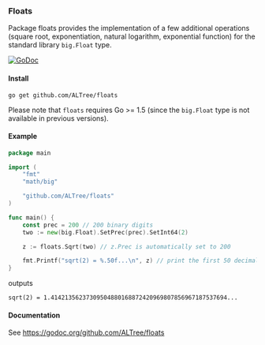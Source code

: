 ### Floats 

Package floats provides the implementation of a few additional operations (square root, exponentiation, natural logarithm, exponential function) for the standard library `big.Float` type.

[![GoDoc](https://godoc.org/github.com/ALTree/floats?status.png)](https://godoc.org/github.com/ALTree/floats)

#### Install

```
go get github.com/ALTree/floats
```

Please note that `floats` requires Go >= 1.5 (since the `big.Float` type is not available in previous versions). 

#### Example

```go
package main

import (
	"fmt"
	"math/big"

	"github.com/ALTree/floats"
)

func main() {
	const prec = 200 // 200 binary digits
	two := new(big.Float).SetPrec(prec).SetInt64(2)

	z := floats.Sqrt(two) // z.Prec is automatically set to 200

	fmt.Printf("sqrt(2) = %.50f...\n", z) // print the first 50 decimal digits
}
```
outputs
```
sqrt(2) = 1.41421356237309504880168872420969807856967187537694...
```

#### Documentation

See https://godoc.org/github.com/ALTree/floats
